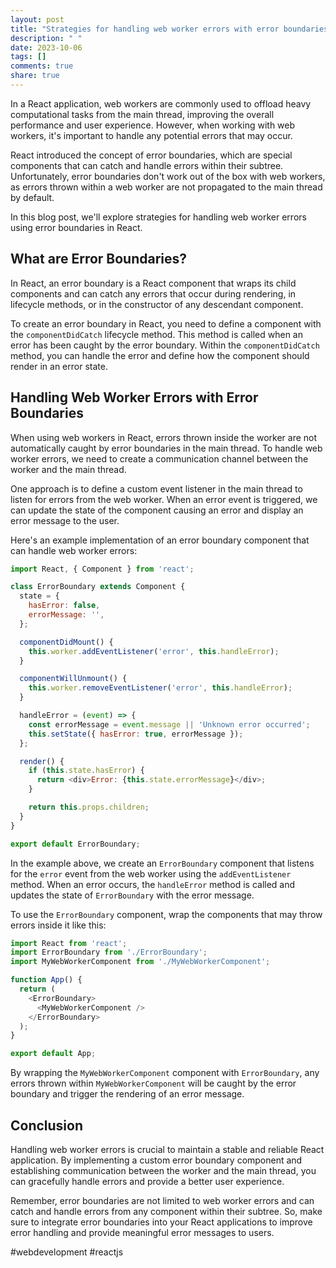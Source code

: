 ```yaml
---
layout: post
title: "Strategies for handling web worker errors with error boundaries in React"
description: " "
date: 2023-10-06
tags: []
comments: true
share: true
---
```


In a React application, web workers are commonly used to offload heavy computational tasks from the main thread, improving the overall performance and user experience. However, when working with web workers, it's important to handle any potential errors that may occur.

React introduced the concept of error boundaries, which are special components that can catch and handle errors within their subtree. Unfortunately, error boundaries don't work out of the box with web workers, as errors thrown within a web worker are not propagated to the main thread by default.

In this blog post, we'll explore strategies for handling web worker errors using error boundaries in React.

## What are Error Boundaries?

In React, an error boundary is a React component that wraps its child components and can catch any errors that occur during rendering, in lifecycle methods, or in the constructor of any descendant component.

To create an error boundary in React, you need to define a component with the `componentDidCatch` lifecycle method. This method is called when an error has been caught by the error boundary. Within the `componentDidCatch` method, you can handle the error and define how the component should render in an error state.

## Handling Web Worker Errors with Error Boundaries

When using web workers in React, errors thrown inside the worker are not automatically caught by error boundaries in the main thread. To handle web worker errors, we need to create a communication channel between the worker and the main thread.

One approach is to define a custom event listener in the main thread to listen for errors from the web worker. When an error event is triggered, we can update the state of the component causing an error and display an error message to the user.

Here's an example implementation of an error boundary component that can handle web worker errors:

```javascript
import React, { Component } from 'react';

class ErrorBoundary extends Component {
  state = {
    hasError: false,
    errorMessage: '',
  };

  componentDidMount() {
    this.worker.addEventListener('error', this.handleError);
  }

  componentWillUnmount() {
    this.worker.removeEventListener('error', this.handleError);
  }

  handleError = (event) => {
    const errorMessage = event.message || 'Unknown error occurred';
    this.setState({ hasError: true, errorMessage });
  };

  render() {
    if (this.state.hasError) {
      return <div>Error: {this.state.errorMessage}</div>;
    }

    return this.props.children;
  }
}

export default ErrorBoundary;
```

In the example above, we create an `ErrorBoundary` component that listens for the `error` event from the web worker using the `addEventListener` method. When an error occurs, the `handleError` method is called and updates the state of `ErrorBoundary` with the error message.

To use the `ErrorBoundary` component, wrap the components that may throw errors inside it like this:

```javascript
import React from 'react';
import ErrorBoundary from './ErrorBoundary';
import MyWebWorkerComponent from './MyWebWorkerComponent';

function App() {
  return (
    <ErrorBoundary>
      <MyWebWorkerComponent />
    </ErrorBoundary>
  );
}

export default App;
```

By wrapping the `MyWebWorkerComponent` component with `ErrorBoundary`, any errors thrown within `MyWebWorkerComponent` will be caught by the error boundary and trigger the rendering of an error message.

## Conclusion

Handling web worker errors is crucial to maintain a stable and reliable React application. By implementing a custom error boundary component and establishing communication between the worker and the main thread, you can gracefully handle errors and provide a better user experience.

Remember, error boundaries are not limited to web worker errors and can catch and handle errors from any component within their subtree. So, make sure to integrate error boundaries into your React applications to improve error handling and provide meaningful error messages to users.

#webdevelopment #reactjs